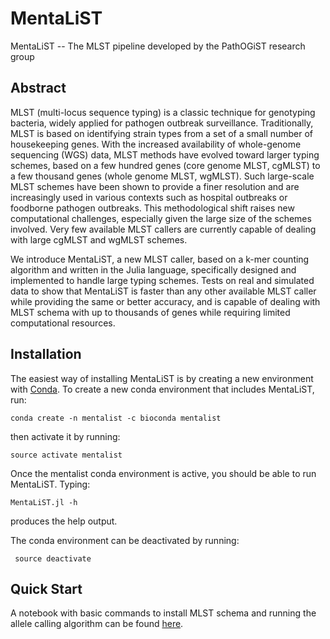 # MentaLiST

MentaLiST -- The MLST pipeline developed by the PathOGiST research group

## Abstract

MLST (multi-locus sequence typing) is a classic technique for genotyping
bacteria, widely applied for pathogen outbreak surveillance. Traditionally,
MLST is based on identifying strain types from a set of a small number of
housekeeping genes. With the increased availability of whole-genome sequencing
(WGS) data, MLST methods have evolved toward larger typing schemes, based on a
few hundred genes (core genome MLST, cgMLST) to a few thousand genes (whole
genome MLST, wgMLST). Such large-scale MLST schemes have been shown to provide
a finer resolution and are increasingly used in various contexts such as
hospital outbreaks or foodborne pathogen outbreaks. This methodological shift
raises new computational challenges, especially given the large size of the
schemes involved. Very few available MLST callers are currently capable of
dealing with large cgMLST and wgMLST schemes.

We introduce MentaLiST, a new MLST caller, based on a k-mer counting algorithm and written in the Julia language, specifically designed and implemented to handle large typing schemes. Tests on real and simulated data to show that MentaLiST is faster than any other available MLST caller while providing the same or better accuracy, and is capable of dealing with MLST schema with up to thousands of genes while requiring limited computational resources. 

## Installation

The easiest way of installing MentaLiST is by creating a new environment with [Conda](https://conda.io/docs/). To create a new conda environment that includes MentaLiST, run:
```
conda create -n mentalist -c bioconda mentalist
```

then activate it by running:
```
source activate mentalist
```

Once the mentalist conda environment is active, you should be able to run MentaLiST. Typing:
```
MentaLiST.jl -h 
```
produces the help output. 

The conda environment can be deactivated by running:
```
 source deactivate 
```

## Quick Start

A notebook with basic commands to install MLST schema and running the allele calling algorithm can be found [here](docs/Basic%20Usage.ipynb).
